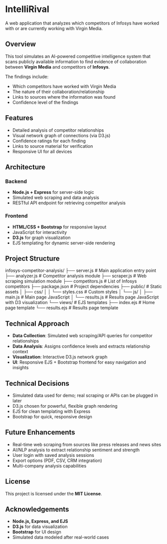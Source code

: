 # IntelliRival

A web application that analyzes which competitors of Infosys have worked with or are currently working with Virgin Media.

## Overview

This tool simulates an AI-powered competitive intelligence system that scans publicly available information to find evidence of collaboration between **Virgin Media** and competitors of **Infosys**.

The findings include:

- Which competitors have worked with Virgin Media  
- The nature of their collaboration/relationship  
- Links to sources where the information was found  
- Confidence level of the findings  

## Features

- Detailed analysis of competitor relationships  
- Visual network graph of connections (via D3.js)  
- Confidence ratings for each finding  
- Links to source material for verification  
- Responsive UI for all devices  

## Architecture

### Backend

- **Node.js + Express** for server-side logic  
- Simulated web scraping and data analysis  
- RESTful API endpoint for retrieving competitor analysis  

### Frontend

- **HTML/CSS + Bootstrap** for responsive layout  
- JavaScript for interactivity  
- **D3.js** for graph visualization  
- EJS templating for dynamic server-side rendering  

## Project Structure

infosys-competitor-analysis/
├── server.js              # Main application entry point
├── analyzer.js            # Competitor analysis module
├── scraper.js             # Web scraping simulation module
├── competitors.js         # List of Infosys competitors
├── package.json           # Project dependencies
├── public/                # Static assets
│   ├── css/
│   │   └── styles.css     # Custom styles
│   └── js/
│       ├── main.js        # Main page JavaScript
│       └── results.js     # Results page JavaScript with D3 visualization
└── views/                 # EJS templates
    ├── index.ejs          # Home page template
    └── results.ejs        # Results page template

## Technical Approach

- **Data Collection**: Simulated web scraping/API queries for competitor relationships  
- **Data Analysis**: Assigns confidence levels and extracts relationship context  
- **Visualization**: Interactive D3.js network graph  
- **UI**: Responsive EJS + Bootstrap frontend for easy navigation and insights  

## Technical Decisions

- Simulated data used for demo; real scraping or APIs can be plugged in later  
- D3.js chosen for powerful, flexible graph rendering  
- EJS for clean templating with Express  
- Bootstrap for quick, responsive design
  
## Future Enhancements

- Real-time web scraping from sources like press releases and news sites  
- AI/NLP analysis to extract relationship sentiment and strength  
- User login with saved analysis sessions  
- Export options (PDF, CSV, CRM integration)  
- Multi-company analysis capabilities  

## License

This project is licensed under the **MIT License**.

## Acknowledgements

- **Node.js, Express, and EJS**  
- **D3.js** for data visualization  
- **Bootstrap** for UI design  
- Simulated data modeled after real-world cases  

